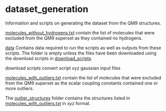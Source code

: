 # dataset_generation
Information and scripts on generating the dataset from the QM9 structures.

[molecules_without_hydrogens.txt](./molecules_without_hydrogens.txt) contain the list of molecules that were excluded from the QM9 superset as they contained no hydrogens.

[data](./data) Contains data required to run the scripts as well as outputs from these scripts.
The folder is empty unless the files have been downloaded using the download scripts in [download_scripts](./download_scripts).

download scripts
convert script
xyz
gaussian input files

[molecules_with_outliers.txt](./molecules_with_outliers.txt) contain the list of molecules that were excluded from the QM9 superset as the scalar coupling constants contained one or more outliers.

The [outlier_structures](./outlier_structures) folder contains the structures listed in [molecules_with_outliers.txt](./molecules_with_outliers.txt) in xyz format.
